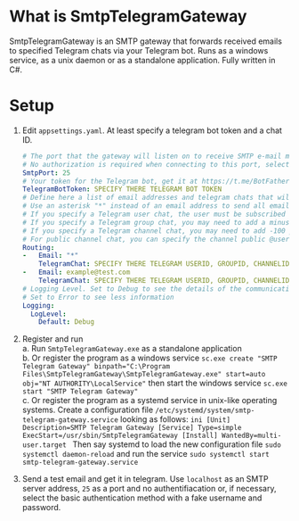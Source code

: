 # What is SmtpTelegramGateway

SmtpTelegramGateway is an SMTP gateway that forwards received emails to specified Telegram chats via your Telegram bot. Runs as a windows service, as a unix daemon or as a standalone application. Fully written in C#.

# Setup

1. Edit `appsettings.yaml`. At least specify a telegram bot token and a chat ID.
    ```yaml
    # The port that the gateway will listen on to receive SMTP e-mail messages, the default is 25. 
    # No authorization is required when connecting to this port, select Basic Authorizathion if it is required
    SmtpPort: 25
    # Your token for the Telegram bot, get it at https://t.me/BotFather when registering the bot
    TelegramBotToken: SPECIFY THERE TELEGRAM BOT TOKEN
    # Define here a list of email addresses and telegram chats that will receive emails sent to these addresses.
    # Use an asterisk "*" instead of an email address to send all emails to some telegram chat
    # If you specify a Telegram user chat, the user must be subscribed to the bot
    # If you specify a Telegram group chat, you may need to add a minus sign prior to the group id, the bot must be added to the group
    # If you specify a Telegram channel chat, you may need to add -100 prior to the channel id, the bot must be added to the channel admins and given the right "Post in the channel"
    # For public channel chat, you can specify the channel public @username instead of the channel id
    Routing:
    -   Email: "*"
        TelegramChat: SPECIFY THERE TELEGRAM USERID, GROUPID, CHANNELID OR @USERNAME
    -   Email: example@test.com
        TelegramChat: SPECIFY THERE TELEGRAM USERID, GROUPID, CHANNELID OR @USERNAME
    # Logging Level. Set to Debug to see the details of the communication between your mail program and the gateway.
    # Set to Error to see less information
    Logging:
      LogLevel:
        Default: Debug
    ```
2. Register and run  
    a. Run `SmtpTelegramGateway.exe` as a standalone application  
    b. Or register the program as a windows service `sc.exe create "SMTP Telegram Gateway" binpath="C:\Program Files\SmtpTelegramGateway\SmtpTelegramGateway.exe" start=auto obj="NT AUTHORITY\LocalService"`
then start the windows service `sc.exe start "SMTP Telegram Gateway"`  
    c. Or register the program as a systemd service in unix-like operating systems. Create a configuration file `/etc/systemd/system/smtp-telegram-gateway.service` looking as follows:
        ```ini
        [Unit]
        Description=SMTP Telegram Gateway
        [Service]
        Type=simple
        ExecStart=/usr/sbin/SmtpTelegramGateway
        [Install]
        WantedBy=multi-user.target
        ```
        Then say systemd to load the new configuration file `sudo systemctl daemon-reload` and run the service `sudo systemctl start smtp-telegram-gateway.service`

3. Send a test email and get it in telegram. Use `localhost` as an SMTP server address, `25` as a port and no authentifiacation or, if necessary, select the basic authentication method with a fake username and password.
